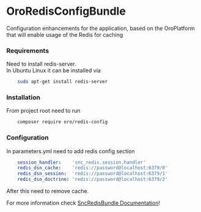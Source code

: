 # OroRedisConfigBundle

Configuration enhancements for the application, based on the OroPlatform that will enable usage of the Redis for caching

### Requirements
Need to install redis-server.  
In Ubuntu Linux it can be installed via
``` bash
    sudo apt-get install redis-server
```

### Installation
From project root need to run
``` bash
    composer require oro/redis-config 
```

### Configuration
In parameters.yml need to add redis config section
``` yaml
    session_handler:    'snc_redis.session.handler'
    redis_dsn_cache:    'redis://password@localhost:6379/0'
    redis_dsn_session:  'redis://password@localhost:6379/1'
    redis_dsn_doctrine: 'redis://password@localhost:6379/2'
```

After this need to remove cache.

For more information check [SncRedisBundle Documentation](https://github.com/snc/SncRedisBundle/blob/master/Resources/doc/index.md)!
